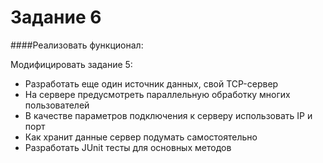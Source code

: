 # Задание 6

####Реализовать функционал:

Модифицировать задание 5:

* Разработать еще один источник данных, свой TCP-сервер
* На сервере предусмотреть параллельную обработку многих пользователей
* В качестве параметров подключения к серверу использовать IP и порт
* Как хранит данные сервер подумать самостоятельно
* Разработать JUnit тесты для основных методов 